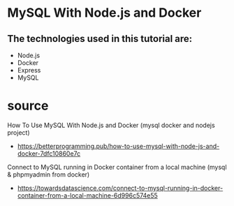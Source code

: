 #  MySQL With Node.js and Docker

## The technologies used in this tutorial are:

* Node.js
* Docker
* Express
* MySQL


# source

How To Use MySQL With Node.js and Docker (mysql docker and nodejs project)
* https://betterprogramming.pub/how-to-use-mysql-with-node-js-and-docker-7dfc10860e7c

Connect to MySQL running in Docker container from a local machine (mysql & phpmyadmin from docker)
* https://towardsdatascience.com/connect-to-mysql-running-in-docker-container-from-a-local-machine-6d996c574e55